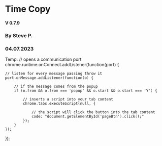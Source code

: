 # Time Copy
#### V 0.7.9
### By Steve P.
### 04.07.2023



Temp:
// opens a communication port
chrome.runtime.onConnect.addListener(function(port) {

    // listen for every message passing throw it
    port.onMessage.addListener(function(o) {

        // if the message comes from the popup
        if (o.from && o.from === 'popup' && o.start && o.start === 'Y') {

            // inserts a script into your tab content
            chrome.tabs.executeScript(null, {

                // the script will click the button into the tab content
                code: "document.getElementById('pageBtn').click();"
            });
        }
    });
});